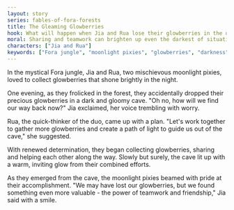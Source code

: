 ```yaml
---
layout: story
series: fables-of-fora-forests
title: The Gleaming Glowberries
hook: What will happen when Jia and Rua lose their glowberries in the dark Fora jungle?
moral: Sharing and teamwork can brighten up even the darkest of situations.
characters: ["Jia and Rua"]
keywords: ["Fora jungle", "moonlight pixies", "glowberries", "darkness", "teamwork", "friendship", "problem-solving", "adventure", "magical", "unity"]
---
```


In the mystical Fora jungle, Jia and Rua, two mischievous moonlight pixies, loved to collect glowberries that shone brightly in the night.

One evening, as they frolicked in the forest, they accidentally dropped their precious glowberries in a dark and gloomy cave. "Oh no, how will we find our way back now?" Jia exclaimed, her voice trembling with worry.

Rua, the quick-thinker of the duo, came up with a plan. "Let's work together to gather more glowberries and create a path of light to guide us out of the cave," she suggested.

With renewed determination, they began collecting glowberries, sharing and helping each other along the way. Slowly but surely, the cave lit up with a warm, inviting glow from their combined efforts.

As they emerged from the cave, the moonlight pixies beamed with pride at their accomplishment. "We may have lost our glowberries, but we found something even more valuable - the power of teamwork and friendship," Jia said with a smile.
